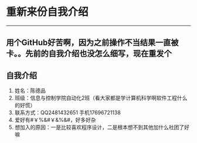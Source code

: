 ﻿# **重新来份自我介绍**



---

## 用个GitHub好苦啊，因为之前操作不当结果一直被卡。。先前的自我介绍也没怎么细写，现在重发个

## 自我介绍

 1. 姓名：陈德品
 2. 班级：信息与控制学院自动化2班（看大家都是学计算机科学啊软件工程什么的好慌）
 3. 联系方式：QQ2481432651 手机17696721138
 4. 爱好有#￥%&#￥&%&#，好多好杂
 5. 想加入的原因：一是比较喜欢程序设计，二是根本想不到其他加什么社团了好嘛
